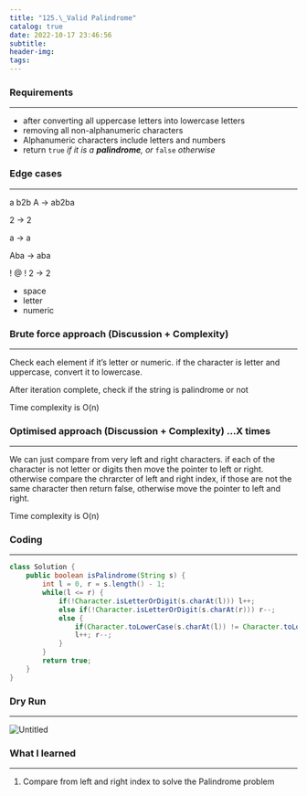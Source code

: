 ```yaml
---
title: "125.\_Valid Palindrome"
catalog: true
date: 2022-10-17 23:46:56
subtitle:
header-img:
tags:
---
```

### **Requirements**

---

- after converting all uppercase letters into lowercase letters
- removing all non-alphanumeric characters
- Alphanumeric characters include letters and numbers
- return `true` *if it is a **palindrome**, or* `false` *otherwise*

### **Edge cases**

---

a b2b A → ab2ba

2 → 2

a → a

Aba → aba

! @ ! 2 → 2

- space
- letter
- numeric

### **Brute force approach (Discussion + Complexity)**

---

Check each element if it’s letter or numeric. if the character is letter and uppercase, convert it to lowercase. 

After iteration complete, check if the string is palindrome or not

Time complexity is O(n)

### **Optimised approach (Discussion + Complexity) …X times**

---

We can just compare from very left and right characters. if each of the character is not letter or digits then move the pointer to left or right. otherwise compare the chrarcter of left and right index, if those are not the same character then return false, otherwise move the pointer to left and right.

Time complexity is O(n)

### **Coding**

---

```java
class Solution {
    public boolean isPalindrome(String s) {
        int l = 0, r = s.length() - 1;
        while(l <= r) {
            if(!Character.isLetterOrDigit(s.charAt(l))) l++; 
            else if(!Character.isLetterOrDigit(s.charAt(r))) r--;
            else {
                if(Character.toLowerCase(s.charAt(l)) != Character.toLowerCase(s.charAt(r))) return false;
                l++; r--;
            }
        }
        return true;
    }
}
```

### **Dry Run**

---

![Untitled](https://s3-us-west-2.amazonaws.com/secure.notion-static.com/ad2a96b5-ad39-4fb4-9e66-dba769650eda/Untitled.png)

### What I learned

---

1. Compare from left and right index to solve the Palindrome problem
